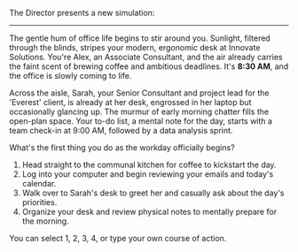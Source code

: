 The Director presents a new simulation:

***

The gentle hum of office life begins to stir around you. Sunlight, filtered through the blinds, stripes your modern, ergonomic desk at Innovate Solutions. You're Alex, an Associate Consultant, and the air already carries the faint scent of brewing coffee and ambitious deadlines. It's **8:30 AM**, and the office is slowly coming to life.

Across the aisle, Sarah, your Senior Consultant and project lead for the 'Everest' client, is already at her desk, engrossed in her laptop but occasionally glancing up. The murmur of early morning chatter fills the open-plan space. Your to-do list, a mental note for the day, starts with a team check-in at 9:00 AM, followed by a data analysis sprint.

What's the first thing you do as the workday officially begins?

1.  Head straight to the communal kitchen for coffee to kickstart the day.
2.  Log into your computer and begin reviewing your emails and today's calendar.
3.  Walk over to Sarah's desk to greet her and casually ask about the day's priorities.
4.  Organize your desk and review physical notes to mentally prepare for the morning.

You can select 1, 2, 3, 4, or type your own course of action.